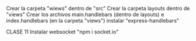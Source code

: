 Crear la carpeta "wiews" dentro de "src"
Crear la carpeta layouts dentro de "views"
Crear los archivos main.handlebars (dentro de layouts) e index.handlebars (en la carpeta "views")
instalar "express-handlebars"

CLASE 11
Instalar websocket "npm i socket.io"